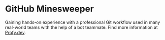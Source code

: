 # GitHub Minesweeper

Gaining hands-on experience with a professional Git workflow used in many real-world teams with the help of a bot teammate. Find more information at [Profy.dev](https://profy.dev/project/github-minesweeper).
